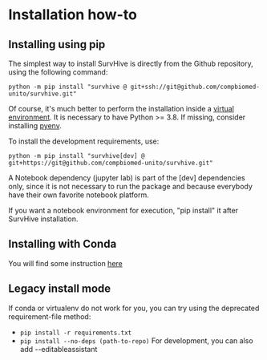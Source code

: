 # Installation how-to

## Installing using pip

The simplest way to install SurvHive is directly from the Github repository, using the following command:

```
python -m pip install "survhive @ git+ssh://git@github.com/compbiomed-unito/survhive.git"
```

Of course, it's much better to perform the installation inside a [virtual environment](https://docs.python.org/3/library/venv.html).
It is necessary to have Python >= 3.8. If missing, consider installing [pyenv](https://github.com/pyenv/pyenv).

To install the development requirements, use: 

```
python -m pip install "survhive[dev] @ git+https://git@github.com/compbiomed-unito/survhive.git"
```

A Notebook dependency (jupyter lab) is part of the [dev] dependencies only, since it
is not necessary to run the package and because everybody have their own favorite notebook platform.

If you want a notebook environment for execution, "pip install" it after SurvHive installation.
 
## Installing with Conda


You will find some instruction [here](conda-reqs/README.md)


## Legacy install mode

If conda or virtualenv do not work for you, you can try using the deprecated requirement-file method:

* `pip install -r requirements.txt`
* `pip install --no-deps (path-to-repo)` For development, you can also add --editableassistant





